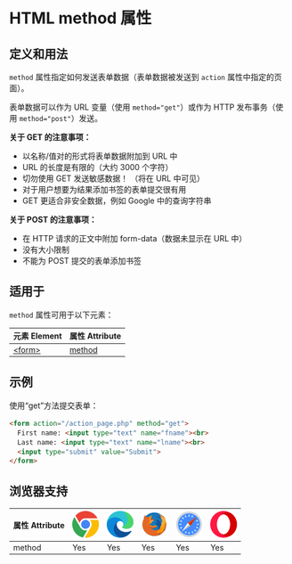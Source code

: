 HTML method 属性
===

## 定义和用法

`method` 属性指定如何发送表单数据（表单数据被发送到 `action` 属性中指定的页面）。

表单数据可以作为 URL 变量（使用 `method="get"`）或作为 HTTP 发布事务（使用 `method="post"`）发送。

**关于 GET 的注意事项：**

* 以名称/值对的形式将表单数据附加到 URL 中
* URL 的长度是有限的（大约 3000 个字符）
* 切勿使用 GET 发送敏感数据！ （将在 URL 中可见）
* 对于用户想要为结果添加书签的表单提交很有用
* GET 更适合非安全数据，例如 Google 中的查询字符串

**关于 POST 的注意事项：**

* 在 HTTP 请求的正文中附加 form-data（数据未显示在 URL 中）
* 没有大小限制
* 不能为 POST 提交的表单添加书签

## 适用于

`method` 属性可用于以下元素：

| 元素 Element | 属性 Attribute |
| ----- | ----- |
| [\<form>](../tags/form.md) | [method](../tags/form_method.md) |
<!--rehype:style=width: 100%; display: inline-table;-->

## 示例

使用“get”方法提交表单：

```html idoc:preview:iframe
<form action="/action_page.php" method="get">
  First name: <input type="text" name="fname"><br>
  Last name: <input type="text" name="lname"><br>
  <input type="submit" value="Submit">
</form>
```

## 浏览器支持

| 属性 Attribute | ![chrome][1] | ![edge][2] | ![firefox][3] | ![safari][4] | ![opera][5] |
| ------- | --- | --- | --- | --- | --- |
| method    | Yes | Yes | Yes | Yes | Yes |
<!--rehype:style=width: 100%; display: inline-table;-->

[1]: ../assets/chrome.svg
[2]: ../assets/edge.svg
[3]: ../assets/firefox.svg
[4]: ../assets/safari.svg
[5]: ../assets/opera.svg